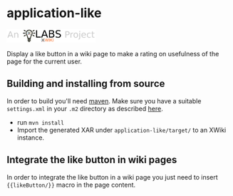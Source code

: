 # application-like

[![XWiki labs logo](https://raw.githubusercontent.com/xwiki-labs/xwiki-labs-logo/master/projects/xwikilabs/xwikilabsproject.png "XWiki labs")](https://labs.xwiki.com/xwiki/bin/view/Projects/XWikiLabsProject)

Display a like button in a wiki page to make a rating on usefulness of the page for the current user.

## Building and installing from source

In order to build you'll need [maven](http://maven.apache.org). Make sure you have a suitable `settings.xml` in your `.m2` directory as described [here](http://dev.xwiki.org/xwiki/bin/view/Community/Building).

* run `mvn install`
* Import the generated XAR under `application-like/target/` to an XWiki instance.

## Integrate the like button in wiki pages

In order to integrate the like button in a wiki page you just need to insert `{{likeButton/}}` macro in the page content.
